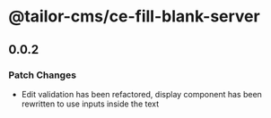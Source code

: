 # @tailor-cms/ce-fill-blank-server

## 0.0.2

### Patch Changes

- Edit validation has been refactored, display component has been rewritten to use inputs inside the text
